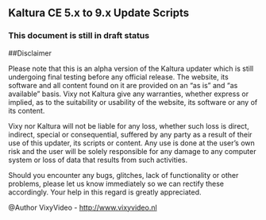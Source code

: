 ## Kaltura CE 5.x to 9.x Update Scripts

### This document is still in draft status

##Disclaimer

Please note that this is an alpha version of the Kaltura updater which is
still undergoing final testing before any official release. The
website, its software and all content found on it are provided on an
“as is” and “as available” basis. Vixy not Kaltura give any warranties,
whether express or implied, as to the suitability or usability of the
website, its software or any of its content.

Vixy nor Kaltura will not be liable for any loss, whether such loss is direct,
indirect, special or consequential, suffered by any party as a result
of their use of this updater, its scripts or content. Any
use is done at the user’s own risk and the user will be solely 
responsible for any damage to any computer system or loss of data 
that results from such activities.

Should you encounter any bugs, glitches, lack of functionality or
other problems, please let us know immediately so we can rectify 
these accordingly. Your help in this regard is greatly appreciated.

@Author VixyVideo - http://www.vixyvideo.nl
